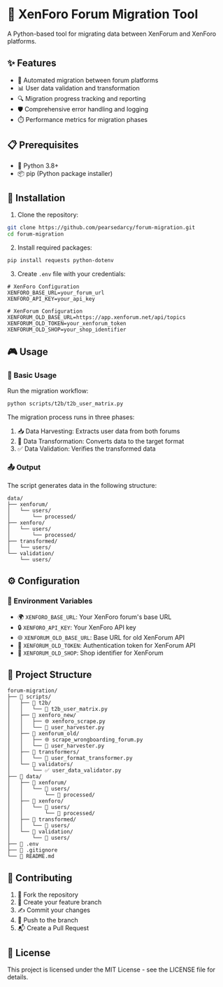 # 🤖 XenForo Forum Migration Tool

A Python-based tool for migrating data between XenForum and XenForo platforms.

## ✨ Features

- 🔄 Automated migration between forum platforms
- 📊 User data validation and transformation
- 🔍 Migration progress tracking and reporting
- 🛡️ Comprehensive error handling and logging
- ⏱️ Performance metrics for migration phases

## 📋 Prerequisites

- 🐍 Python 3.8+
- 📦 pip (Python package installer)

## 🚀 Installation

1. Clone the repository:
```bash
git clone https://github.com/pearsedarcy/forum-migration.git
cd forum-migration
```

2. Install required packages:
```bash
pip install requests python-dotenv
```

3. Create `.env` file with your credentials:
```properties
# XenForo Configuration
XENFORO_BASE_URL=your_forum_url
XENFORO_API_KEY=your_api_key

# XenForum Configuration
XENFORUM_OLD_BASE_URL=https://app.xenforum.net/api/topics
XENFORUM_OLD_TOKEN=your_xenforum_token
XENFORUM_OLD_SHOP=your_shop_identifier
```

## 🎮 Usage

### 🔰 Basic Usage

Run the migration workflow:
```bash
python scripts/t2b/t2b_user_matrix.py
```

The migration process runs in three phases:
1. 📥 Data Harvesting: Extracts user data from both forums
2. 🔄 Data Transformation: Converts data to the target format
3. ✅ Data Validation: Verifies the transformed data

### 📤 Output

The script generates data in the following structure:
```
data/
├── xenforum/
│   └── users/
│       └── processed/
├── xenforo/
│   └── users/
│       └── processed/
├── transformed/
│   └── users/
└── validation/
    └── users/
```

## ⚙️ Configuration

### 🔑 Environment Variables

- 🌍 `XENFORO_BASE_URL`: Your XenForo forum's base URL
- 🔒 `XENFORO_API_KEY`: Your XenForo API key
- 🌐 `XENFORUM_OLD_BASE_URL`: Base URL for old XenForum API
- 🔑 `XENFORUM_OLD_TOKEN`: Authentication token for XenForum API
- 🏪 `XENFORUM_OLD_SHOP`: Shop identifier for XenForum

## 📁 Project Structure

```
forum-migration/
├── 📂 scripts/
│   ├── 📂 t2b/
│   │   └── 🔄 t2b_user_matrix.py
│   ├── 📂 xenforo_new/
│   │   ├── 🌐 xenforo_scrape.py
│   │   └── 👥 user_harvester.py
│   ├── 📂 xenforum_old/
│   │   ├── 🌐 scrape_wrongboarding_forum.py
│   │   └── 👥 user_harvester.py
│   ├── 📂 transformers/
│   │   └── 🔄 user_format_transformer.py
│   └── 📂 validators/
│       └── ✅ user_data_validator.py
├── 📂 data/
│   ├── 📂 xenforum/
│   │   └── 📂 users/
│   │       └── 📂 processed/
│   ├── 📂 xenforo/
│   │   └── 📂 users/
│   │       └── 📂 processed/
│   ├── 📂 transformed/
│   │   └── 📂 users/
│   └── 📂 validation/
│       └── 📂 users/
├── 🔐 .env
├── 📝 .gitignore
└── 📖 README.md
```

## 🤝 Contributing

1. 🍴 Fork the repository
2. 🌿 Create your feature branch
3. ✍️ Commit your changes
4. 🚀 Push to the branch
5. 📬 Create a Pull Request

## 📄 License

This project is licensed under the MIT License - see the LICENSE file for
details.
